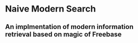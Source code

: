 # Naive Modern Search
## An implmentation of modern information retrieval based on magic of Freebase